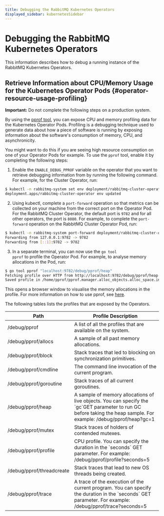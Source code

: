 ```yaml
---
title: Debugging the RabbitMQ Kubernetes Operators
displayed_sidebar: kubernetesSidebar
---
```

<!--
Copyright (c) 2005-2025 Broadcom. All Rights Reserved. The term "Broadcom" refers to Broadcom Inc. and/or its subsidiaries.

All rights reserved. This program and the accompanying materials
are made available under the terms of the under the Apache License,
Version 2.0 (the "License”); you may not use this file except in compliance
with the License. You may obtain a copy of the License at

https://www.apache.org/licenses/LICENSE-2.0

Unless required by applicable law or agreed to in writing, software
distributed under the License is distributed on an "AS IS" BASIS,
WITHOUT WARRANTIES OR CONDITIONS OF ANY KIND, either express or implied.
See the License for the specific language governing permissions and
limitations under the License.
-->

# Debugging the RabbitMQ Kubernetes Operators

This information describes how to debug a running instance of the RabbitMQ Kubernetes Operators.

## Retrieve Information about CPU/Memory Usage for the Kubernetes Operator Pods {#operator-resource-usage-profiling}

<p class="box-warning">
<b>Important:</b> Do not complete the following steps on a production system.
</p>

By using the [pprof tool](https://github.com/google/pprof/blob/main/doc/README.md), you can expose CPU and memory profiling data for the Kubernetes Operator Pods. Profiling is a debugging technique used to generate data about how a piece of software is running by exposing information about the software's consumption of memory, CPU, and asynchronicity.

You might want to do this if you are seeing high resource consumption on one of your Operator Pods for example. To use the `pprof` tool, enable it by completing the following steps:

1. Enable the `ENABLE_DEBUG_PPROF` variable on the operator that you want to retrieve debugging information from by running the following command. For example, for the Cluster Operator, run:
```bash
$ kubectl -n rabbitmq-system set env deployment/rabbitmq-cluster-operator ENABLE_DEBUG_PPROF=True
deployment.apps/rabbitmq-cluster-operator env updated
```

2. Using kubectl, complete a `port-forward` operation so that metrics can be collected on your machine from the correct port on the Operator Pod. For the RabbitMQ Cluster Operator, the default port is <code>9782</code> and for all other operators, the port is <code>8080</code>. For example, to complete the `port-forward` operation on the RabbitMQ Cluster Operator Pod, run:
```bash
$ kubectl -n rabbitmq-system port-forward deployment/rabbitmq-cluster-operator 9782
Forwarding from 127.0.0.1:9782 -> 9782
Forwarding from [::1]:9782 -> 9782
```

3. In a separate terminal, you can now use the <code>go tool pprof</code> to profile the Operator Pod. For example, to analyse
memory allocations in the Pod, run:

```bash
$ go tool pprof "localhost:9782/debug/pprof/heap"
Fetching profile over HTTP from http://localhost:9782/debug/pprof/heap
Saved profile in /home/pprof/pprof.manager.alloc_objects.alloc_space.inuse_objects.inuse_space.001.pb.gz
```

This opens a browser window to visualise the memory allocations in the profile.
For more information on how to use pprof, see [here](https://github.com/google/pprof/blob/main/doc/README.md).

The following tables lists the profiles that are exposed by the Operators.

<table>
<thead>
  <tr>
    <th>Path</th>
    <th>Profile Description</th>
  </tr>
</thead>
<tbody>
  <tr>
    <td>/debug/pprof</td>
    <td>A list of all the profiles that are available on the system.</td>
  </tr>
  <tr>
    <td>/debug/pprof/allocs</td>
    <td>A sample of all past memory allocations.</td>
  </tr>
  <tr>
    <td>/debug/pprof/block</td>
    <td>Stack traces that led to blocking on synchronization primitives.</td>
  </tr>
  <tr>
    <td>/debug/pprof/cmdline</td>
    <td>The command line invocation of the current program.</td>
  </tr>
  <tr>
    <td>/debug/pprof/goroutine</td>
    <td>Stack traces of all current goroutines.</td>
  </tr>
  <tr>
    <td>/debug/pprof/heap</td>
    <td>A sample of memory allocations of live objects. You can specify the `gc`GET parameter to run GC before taking the heap sample. For example:  /debug/pprof/heap?gc=1</td>
  </tr>
  <tr>
    <td>/debug/pprof/mutex</td>
    <td>Stack traces of holders of contended mutexes.</td>
  </tr>
  <tr>
    <td>/debug/pprof/profile</td>
    <td>CPU profile. You can specify the duration in the `seconds` GET parameter. For example: /debug/pprof/profile?seconds=5</td>
  </tr>
  <tr>
    <td>/debug/pprof/threadcreate</td>
    <td>Stack traces that lead to new OS threads being created.</td>
  </tr>
  <tr>
    <td>/debug/pprof/trace</td>
    <td>A trace of the execution of the current program. You can specify the duration in the `seconds` GET parameter. For example: /debug/pprof/trace?seconds=5</td>
  </tr>
</tbody>
</table>
